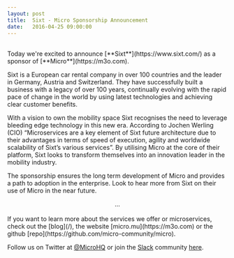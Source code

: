 ```yaml
---
layout: post
title:  Sixt - Micro Sponsorship Announcement
date:   2016-04-25 09:00:00
---
```

<br>
Today we're excited to announce [**Sixt**](https://www.sixt.com/) as a sponsor of [**Micro**](https://m3o.com).

Sixt is a European car rental company in over 100 countries and the leader in Germany,
Austria and Switzerland. They have successfully built a business with a legacy of over 100 years, continually
evolving with the rapid pace of change in the world by using latest technologies and achieving clear customer benefits.

With a vision to own the mobility space Sixt recognises the need to leverage bleeding edge technology in this new era.
According to Jochen Werling (CIO) “Microservices are a key element of Sixt future architecture due to their advantages in terms of speed of execution,
agility and worldwide scalability of Sixt’s various services”. By utilising Micro at the core of their
platform, Sixt looks to transform themselves into an innovation leader in the mobility industry.

The sponsorship ensures the long term development of Micro and provides a path to adoption in the enterprise.
Look to hear more from Sixt on their use of Micro in the near future.

<center>...</center>
<br>
If you want to learn more about the services we offer or microservices, check out the [blog](/), the  website 
[micro.mu](https://m3o.com) or the github [repo](https://github.com/micro-community/micro).

Follow us on Twitter at [@MicroHQ](https://twitter.com/m3ocloud) or join the [Slack](https://slack.m3o.com) 
community [here](http://slack.m3o.com).
